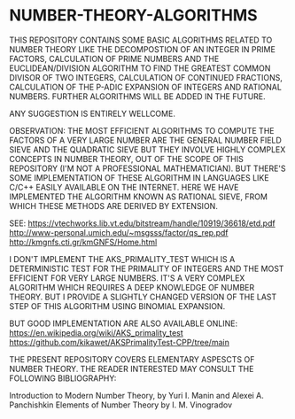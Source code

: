 # NUMBER-THEORY-ALGORITHMS
THIS REPOSITORY CONTAINS SOME BASIC ALGORITHMS RELATED TO NUMBER THEORY LIKE THE DECOMPOSTION OF AN INTEGER IN PRIME FACTORS, CALCULATION OF PRIME NUMBERS AND THE EUCLIDEAN/DIVISION ALGORITHM TO FIND THE GREATEST COMMON DIVISOR OF TWO INTEGERS, CALCULATION OF CONTINUED FRACTIONS, CALCULATION OF THE P-ADIC EXPANSION OF INTEGERS AND RATIONAL NUMBERS. FURTHER ALGORITHMS WILL BE ADDED IN THE FUTURE.

ANY SUGGESTION IS ENTIRELY WELLCOME.


OBSERVATION: THE MOST EFFICIENT ALGORITHMS TO COMPUTE THE FACTORS OF A VERY LARGE NUMBER ARE THE GENERAL NUMBER FIELD  SIEVE AND THE QUADRATIC SIEVE BUT THEY INVOLVE HIGHLY COMPLEX CONCEPTS IN NUMBER THEORY, OUT OF THE SCOPE OF THIS REPOSITORY (I'M NOT A PROFESSIONAL MATHEMATICIAN). BUT THERE'S SOME IMPLEMENTATION OF THESE ALGORITHM IN LANGUAGES LIKE C/C++ EASILY AVAILABLE ON THE INTERNET. HERE WE HAVE IMPLEMENTED THE ALGORITHM KNOWN AS RATIONAL SIEVE, FROM WHICH THESE METHODS ARE DERIVED BY EXTENSION.


SEE: https://vtechworks.lib.vt.edu/bitstream/handle/10919/36618/etd.pdf
http://www-personal.umich.edu/~msgsss/factor/qs_rep.pdf
http://kmgnfs.cti.gr/kmGNFS/Home.html


I DON'T IMPLEMENT THE AKS_PRIMALITY_TEST WHICH IS A DETERMINISTIC TEST FOR THE PRIMALITY OF INTEGERS AND THE MOST EFFICIENT FOR VERY LARGE NUMBERS. IT'S A VERY COMPLEX ALGORITHM WHICH REQUIRES A DEEP KNOWLEDGE OF NUMBER THEORY. BUT I PROVIDE A SLIGHTLY CHANGED VERSION OF THE LAST STEP OF THIS ALGORITHM USING BINOMIAL EXPANSION.

BUT GOOD IMPLEMENTATION ARE ALSO AVAILABLE ONLINE:
https://en.wikipedia.org/wiki/AKS_primality_test
https://github.com/kikawet/AKSPrimalityTest-CPP/tree/main



THE PRESENT REPOSITORY COVERS ELEMENTARY ASPESCTS OF NUMBER THEORY. THE READER INTERESTED MAY CONSULT THE FOLLOWING BIBLIOGRAPHY: 


Introduction to Modern Number Theory, by Yuri I. Manin and Alexei A. Panchishkin
Elements of Number Theory by I. M. Vinogradov
